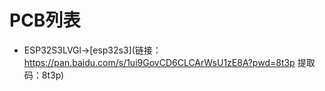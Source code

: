 # PCB列表

* ESP32S3LVGl->[esp32s3](链接：https://pan.baidu.com/s/1ui9GovCD6CLCArWsU1zE8A?pwd=8t3p  提取码：8t3p)
